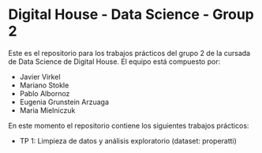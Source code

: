 

# Digital House - Data Science - Group 2

Este es el repositorio para los trabajos prácticos del grupo 2 de la cursada de Data Science de Digital House. El equipo está compuesto por:

- Javier Virkel
- Mariano Stokle
- Pablo Albornoz
- Eugenia Grunstein Arzuaga
- Maria Mielniczuk

En este momento el repositorio contiene los siguientes trabajos prácticos:

- TP 1: Limpieza de datos  y análisis exploratorio (dataset: properatti)
